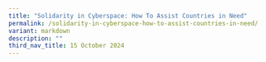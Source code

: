 ```yaml
---
title: "Solidarity in Cyberspace: How To Assist Countries in Need"
permalink: /solidarity-in-cyberspace-how-to-assist-countries-in-need/
variant: markdown
description: ""
third_nav_title: 15 October 2024
---
```

